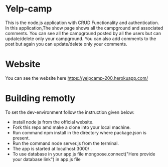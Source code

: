 # Yelp-camp
This is the node.js application with CRUD Functionality and authentication. In this application,The show page shows all the campground and associated comments. You can see all the campground posted by all the users but can update/delete only your campground. You can also add comments to the post but again you can update/delete only your comments.

# Website
You can see the website here
https://yelpcamp-200.herokuapp.com/ 


# Building remotly
To set the dev-environment follow the instruction given below: 
- install node js from the official website. 
- Fork this repo amd make a clone into your local machine. 
- Run command npm install in the directory where package.json is present. 
- Run the command node server.js from the terminal. 
- The app is started at localhost:3000/ .
- To use database in your app.js file mongoose.connect("Here provide your database link") in app.js file
